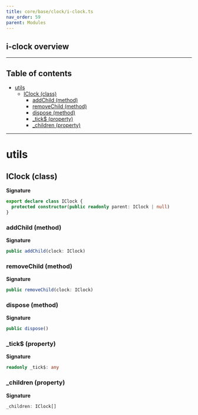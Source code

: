 ```yaml
---
title: core/base/clock/i-clock.ts
nav_order: 59
parent: Modules
---
```


## i-clock overview

---

<h2 class="text-delta">Table of contents</h2>

- [utils](#utils)
  - [IClock (class)](#iclock-class)
    - [addChild (method)](#addchild-method)
    - [removeChild (method)](#removechild-method)
    - [dispose (method)](#dispose-method)
    - [\_tick$ (property)](#_tick-property)
    - [\_children (property)](#_children-property)

---

# utils

## IClock (class)

**Signature**

```ts
export declare class IClock {
  protected constructor(public readonly parent: IClock | null)
}
```

### addChild (method)

**Signature**

```ts
public addChild(clock: IClock)
```

### removeChild (method)

**Signature**

```ts
public removeChild(clock: IClock)
```

### dispose (method)

**Signature**

```ts
public dispose()
```

### \_tick$ (property)

**Signature**

```ts
readonly _tick$: any
```

### \_children (property)

**Signature**

```ts
_children: IClock[]
```
